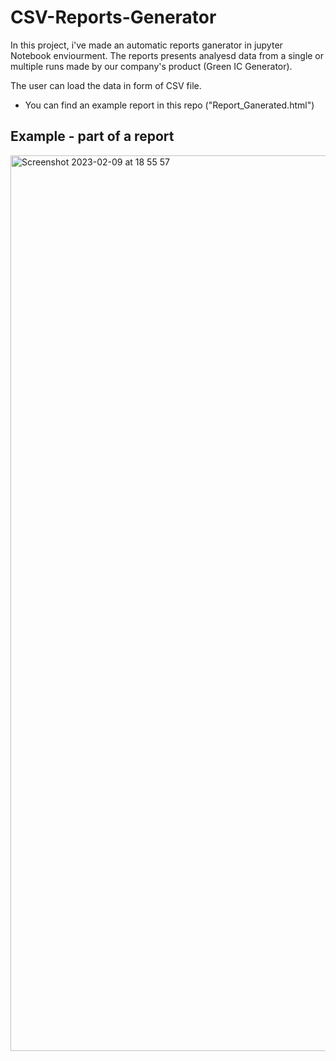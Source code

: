 # CSV-Reports-Generator

In this project, i've made an automatic reports ganerator in jupyter Notebook enviourment. 
The reports presents analyesd data from a single or multiple runs made by our company's product (Green IC Generator).

The user can load the data in form of CSV file.

* You can find an example report in this repo ("Report_Ganerated.html")

## Example - part of a report
<img width="1433" alt="Screenshot 2023-02-09 at 18 55 57" src="https://user-images.githubusercontent.com/91877982/217883758-3477a7be-db4d-41f1-aa48-ffc8b164f85e.png">
